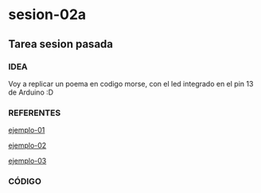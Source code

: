 # sesion-02a
## Tarea sesion pasada
### **IDEA**
Voy a replicar un poema en codigo morse, con el led integrado en el pin 13 de Arduino :D 

### **REFERENTES**
[ejemplo-01](https://www.instructables.com/Morse-code-with-arduinoLED)

[ejemplo-02](https://www.arduino.cc/education/morse-code-project)

[ejemplo-03](https://forum.arduino.cc/t/blinking-led-morse-code-arduino-uno/695484)

### **CÓDIGO**

